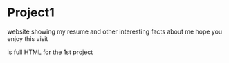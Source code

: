 # Project1

website showing my resume and other interesting facts about me 
hope you enjoy this visit

is full HTML for the 1st project
